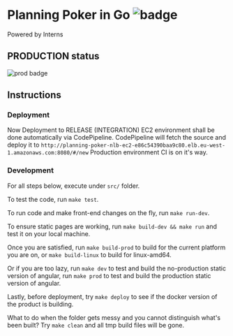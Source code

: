 # Planning Poker in Go ![badge](https://codebuild.eu-west-1.amazonaws.com/badges?uuid=eyJlbmNyeXB0ZWREYXRhIjoicDhZeURYRDRiMlVscExLZGliSitwMlhMRHZkZDVzd1lmb3NzU2hpS0R0Nk5MSmpDblY5RkNwOFdXZFdKOWZraXlVdGhvZVVNQ2RESDczK0RWRC8yMjJ3PSIsIml2UGFyYW1ldGVyU3BlYyI6InBFaElZK1BYWG80UERUbngiLCJtYXRlcmlhbFNldFNlcmlhbCI6MX0%3D&branch=master)

Powered by Interns

## PRODUCTION status
![prod badge](https://codebuild.eu-west-1.amazonaws.com/badges?uuid=eyJlbmNyeXB0ZWREYXRhIjoiSzdVTHEyenRwdkpOd1R5b3UycDlmSFpMZjNpVkdFU0U0eHVScGIvMnY1SnNCbzZqa2dDZDl2dHlGNTcxMXMySTFlakpJSjFTcVppZ2cxVGdOZGJYMjdZPSIsIml2UGFyYW1ldGVyU3BlYyI6IkNqTldvdnduQ0RFSE9ZY1oiLCJtYXRlcmlhbFNldFNlcmlhbCI6MX0%3D&branch=master)

## Instructions

### Deployment

Now Deployment to RELEASE (INTEGRATION) EC2 environment shall be done automatically via CodePipeline.
CodePipeline will fetch the source and deploy it to `http://planning-poker-nlb-ec2-e86c54390baa9c80.elb.eu-west-1.amazonaws.com:8080/#/new`
Production environment CI is on it's way.

### Development

For all steps below, execute under `src/` folder.

To test the code, run `make test`.

To run code and make front-end changes on the fly, run `make run-dev`.

To ensure static pages are working, run `make build-dev && make run` and test it on your local machine.

Once you are satisfied, run `make build-prod` to build for the current platform you are on, or `make build-linux` to build for linux-amd64.

Or if you are too lazy, run `make dev` to test and build the no-production static version of angular, run `make prod` to test and build the production static version of angular. 

Lastly, before deployment, try `make deploy` to see if the docker version of the product is building.

What to do when the folder gets messy and you cannot distinguish what's been built? Try `make clean` and all tmp build files will be gone. 
